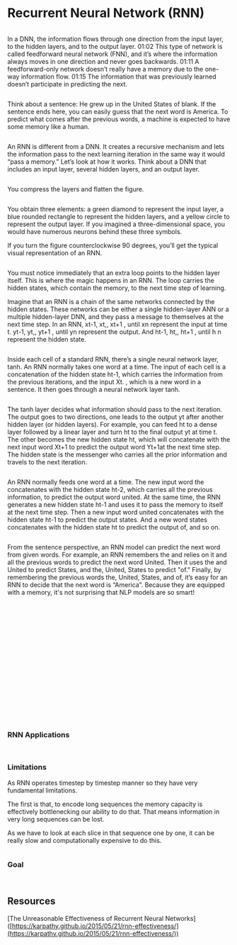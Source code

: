 # Recurrent Neural Network (RNN)

<figure><img src="../../.gitbook/assets/image (18) (1) (1).png" alt=""><figcaption></figcaption></figure>

In a DNN, the information flows through one direction from the input layer, to the hidden layers, and to the output layer. 01:02 This type of network is called feedforward neural network (FNN), and it’s where the information always moves in one direction and never goes backwards. 01:11 A feedforward-only network doesn’t really have a memory due to the one-way information flow. 01:15 The information that was previously learned doesn’t participate in predicting the next.

<figure><img src="../../.gitbook/assets/image (4) (1) (1) (1) (1) (1).png" alt=""><figcaption></figcaption></figure>

Think about a sentence: He grew up in the United States of blank. If the sentence ends here, you can easily guess that the next word is America. To predict what comes after the previous words, a machine is expected to have some memory like a human.

<figure><img src="../../.gitbook/assets/image (5) (1) (1) (1) (1) (1).png" alt=""><figcaption></figcaption></figure>

An RNN is different from a DNN. It creates a recursive mechanism and lets the information pass to the next learning iteration in the same way it would “pass a memory.” Let’s look at how it works. Think about a DNN that includes an input layer, several hidden layers, and an output layer.

<figure><img src="../../.gitbook/assets/image (6) (1) (1) (1) (1) (1).png" alt=""><figcaption></figcaption></figure>

You compress the layers and flatten the figure.

<figure><img src="../../.gitbook/assets/image (7) (1) (1) (1) (1) (1).png" alt=""><figcaption></figcaption></figure>

You obtain three elements: a green diamond to represent the input layer, a blue rounded rectangle to represent the hidden layers, and a yellow circle to represent the output layer. If you imagined a three-dimensional space, you would have numerous neurons behind these three symbols.

If you turn the figure counterclockwise 90 degrees, you’ll get the typical visual representation of an RNN.

<figure><img src="../../.gitbook/assets/image (8) (1) (1) (1) (1) (1).png" alt=""><figcaption></figcaption></figure>

You must notice immediately that an extra loop points to the hidden layer itself. This is where the magic happens in an RNN. The loop carries the hidden states, which contain the memory, to the next time step of learning.

Imagine that an RNN is a chain of the same networks connected by the hidden states. These networks can be either a single hidden-layer ANN or a multiple hidden-layer DNN, and they pass a message to themselves at the next time step. In an RNN, xt-1, xt,, xt+1 , until xn represent the input at time t. yt-1, yt,, yt+1 , until yn represent the output. And ht-1, ht,, ht+1 , until h n represent the hidden state.

<figure><img src="../../.gitbook/assets/image (9) (1) (1) (1) (1) (1).png" alt=""><figcaption></figcaption></figure>

Inside each cell of a standard RNN, there’s a single neural network layer, tanh. An RNN normally takes one word at a time. The input of each cell is a concatenation of the hidden state ht-1, which carries the information from the previous iterations, and the input Xt. , which is a new word in a sentence. It then goes through a neural network layer tanh.

<figure><img src="../../.gitbook/assets/image (43) (1).png" alt=""><figcaption></figcaption></figure>

The tanh layer decides what information should pass to the next iteration. The output goes to two directions, one leads to the output yt after another hidden layer (or hidden layers). For example, you can feed ht to a dense layer followed by a linear layer and turn ht to the final output yt at time t. The other becomes the new hidden state ht, which will concatenate with the next input word Xt+1 to predict the output word Yt+1at the next time step. The hidden state is the messenger who carries all the prior information and travels to the next iteration.

<figure><img src="../../.gitbook/assets/image (44) (1).png" alt=""><figcaption></figcaption></figure>

An RNN normally feeds one word at a time. The new input word the concatenates with the hidden state ht-2, which carries all the previous information, to predict the output word united. At the same time, the RNN generates a new hidden state ht-1 and uses it to pass the memory to itself at the next time step. Then a new input word united concatenates with the hidden state ht-1 to predict the output states. And a new word states concatenates with the hidden state ht to predict the output of, and so on.

<figure><img src="../../.gitbook/assets/image (45) (1).png" alt=""><figcaption></figcaption></figure>

From the sentence perspective, an RNN model can predict the next word from given words. For example, an RNN remembers the and relies on it and all the previous words to predict the next word United. Then it uses the and United to predict States, and the, United, States to predict "of." Finally, by remembering the previous words the, United, States, and of, it’s easy for an RNN to decide that the next word is “America”. Because they are equipped with a memory, it's not surprising that NLP models are so smart!

<figure><img src="../../.gitbook/assets/image (46).png" alt=""><figcaption></figcaption></figure>

<figure><img src="../../.gitbook/assets/image (19) (1) (1).png" alt=""><figcaption></figcaption></figure>

<figure><img src="../../.gitbook/assets/image (20) (1) (1).png" alt=""><figcaption></figcaption></figure>

<figure><img src="../../.gitbook/assets/image (21) (1) (1).png" alt=""><figcaption></figcaption></figure>

<figure><img src="../../.gitbook/assets/image (22) (1) (1).png" alt=""><figcaption></figcaption></figure>

<figure><img src="../../.gitbook/assets/image (23) (1) (1).png" alt=""><figcaption></figcaption></figure>

<figure><img src="../../.gitbook/assets/image (24) (1) (1).png" alt=""><figcaption></figcaption></figure>

<figure><img src="../../.gitbook/assets/image (25) (1) (1).png" alt=""><figcaption></figcaption></figure>

<figure><img src="../../.gitbook/assets/image (26) (1) (1).png" alt=""><figcaption></figcaption></figure>

<figure><img src="../../.gitbook/assets/image (27) (1) (1).png" alt=""><figcaption></figcaption></figure>

<figure><img src="../../.gitbook/assets/image (29) (1) (1).png" alt=""><figcaption></figcaption></figure>

<figure><img src="../../.gitbook/assets/image (30) (1) (1).png" alt=""><figcaption></figcaption></figure>

<figure><img src="../../.gitbook/assets/image (31) (1) (1).png" alt=""><figcaption></figcaption></figure>

<figure><img src="../../.gitbook/assets/image (32) (1) (1).png" alt=""><figcaption></figcaption></figure>

<figure><img src="../../.gitbook/assets/image (33) (1) (1).png" alt=""><figcaption></figcaption></figure>

<figure><img src="../../.gitbook/assets/image (34) (1) (1).png" alt=""><figcaption></figcaption></figure>

<figure><img src="../../.gitbook/assets/image (35) (1) (1).png" alt=""><figcaption></figcaption></figure>

<figure><img src="../../.gitbook/assets/image (36) (1) (1).png" alt=""><figcaption></figcaption></figure>

<figure><img src="../../.gitbook/assets/image (37) (1) (1).png" alt=""><figcaption></figcaption></figure>

<figure><img src="../../.gitbook/assets/image (39) (1) (1).png" alt=""><figcaption></figcaption></figure>

### RNN Applications

<figure><img src="../../.gitbook/assets/image (47).png" alt=""><figcaption></figcaption></figure>

<figure><img src="../../.gitbook/assets/image (48).png" alt=""><figcaption></figcaption></figure>

### Limitations

As RNN operates timestep by timestep manner so they have very fundamental limitations.&#x20;

The first is that, to encode long sequences the memory capacity is effectively bottlenecking our ability to do that. That means information in very long sequences  can be lost.&#x20;

As we have to look at each slice in that sequence one by one, it can be really slow and computationally expensive to do this.&#x20;

<figure><img src="../../.gitbook/assets/image (49).png" alt=""><figcaption></figcaption></figure>

### Goal

<figure><img src="../../.gitbook/assets/image (50).png" alt=""><figcaption></figcaption></figure>

<figure><img src="../../.gitbook/assets/image (51).png" alt=""><figcaption></figcaption></figure>

## Resources

\[The Unreasonable Effectiveness of Recurrent Neural Networks]\([https://karpathy.github.io/2015/05/21/rnn-effectiveness/](https://karpathy.github.io/2015/05/21/rnn-effectiveness/))
